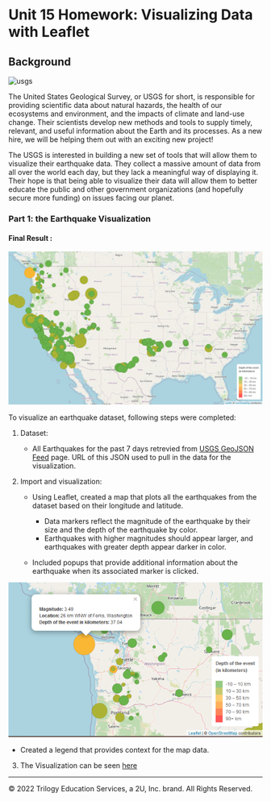 # Unit 15 Homework: Visualizing Data with Leaflet

## Background

![usgs](Images/logo.png)

The United States Geological Survey, or USGS for short, is responsible for providing scientific data about natural hazards, the health of our ecosystems and environment, and the impacts of climate and land-use change. Their scientists develop new methods and tools to supply timely, relevant, and useful information about the Earth and its processes. As a new hire, we will be helping them out with an exciting new project!

The USGS is interested in building a new set of tools that will allow them to visualize their earthquake data. They collect a massive amount of data from all over the world each day, but they lack a meaningful way of displaying it. Their hope is that being able to visualize their data will allow them to better educate the public and other government organizations (and hopefully secure more funding) on issues facing our planet.


### Part 1: the Earthquake Visualization


#### Final Result : 

![myMap](Images/result.png)

To visualize an earthquake dataset, following steps were completed:

1. Dataset: 

   * All Earthquakes for the past 7 days retrevied from [USGS GeoJSON Feed](http://earthquake.usgs.gov/earthquakes/feed/v1.0/geojson.php) page. URL of this JSON used to pull in the data for the visualization.

2. Import and visualization:  

   * Using Leaflet, created a map that plots all the earthquakes from the dataset based on their longitude and latitude.

       * Data markers reflect the magnitude of the earthquake by their size and the depth of the earthquake by color.
       * Earthquakes with higher magnitudes should appear larger, and earthquakes with greater depth appear darker in color.

   * Included popups that provide additional information about the earthquake when its associated marker is clicked.
   
![popup](Images/popup.png)  

   * Created a legend that provides context for the map data.

3. The Visualization can be seen [here](https://vedranagatech.github.io/leaflet-challenge/)

___
© 2022 Trilogy Education Services, a 2U, Inc. brand. All Rights Reserved.
